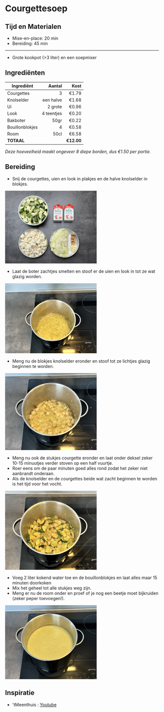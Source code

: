 # Courgettesoep
## Tijd en Materialen
* Mise-en-place: 20 min
* Bereiding: 45 min
---
* Grote kookpot (>3 liter) en een soepmixer

## Ingrediënten
| Ingrediënt | Aantal | Kost |
|----------|-------------:|------:|
| Courgettes | 3 | €1.79|
| Knolselder | een halve | €1.68|
| Ui | 2 grote | €0.96 |
| Look | 4 teentjes | €0.20 |
| Bakboter | 50gr | €0.22 |
| Bouillonblokjes | 4 | €0.58 |
| Room | 50cl | €6.58 |
| **TOTAAL** || **€12.00** |

*Deze hoeveelheid maakt ongeveer 8 diepe borden, dus €1.50 per portie.*

## Bereiding
* Snij de courgettes, uien en look in plakjes en de halve knolselder in blokjes. 

<img src="/Assets/Pictures/Courgettesoep_miseenplace.png" width="300">

* Laat de boter zachtjes smelten en stoof er de uien en look in tot ze wat glazig worden.

<img src="/Assets/Pictures/Courgettesoep_uien.png" width="300">

* Meng nu de blokjes knolselder eronder en stoof tot ze lichtjes glazig beginnen te worden.

<img src="/Assets/Pictures/Courgettesoep_Knolselder.png" width="300">

* Meng nu ook de stukjes courgette eronder en laat onder deksel zeker 10-15 minuutjes verder stoven op een half vuurtje.
* Roer eens om de paar minuten goed alles rond zodat het zeker niet aanbrandt onderaan.
* Als de knolselder en de courgettes beide wat zacht beginnen te worden is het tijd voor het vocht.

<img src="/Assets/Pictures/Courgettesoep_Courgettes.png" width="300">

* Voeg 2 liter kokend water toe en de bouillonblokjes en laat alles maar 15 minuten doorkoken
* Mix het geheel tot alle stukjes weg zijn.
* Meng er nu de room onder en proef of je nog een beetje moet bijkruiden (zeker peper toevoegen!).

<img src="/Assets/Pictures/Courgettesoep_gemixt.png" width="300">

## Inspiratie
* 'tMeenthuis : [Youtube](https://www.youtube.com/watch?v=IDtjhjakLGA)
